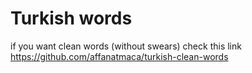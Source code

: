 # Turkish words 
if you want clean words (without swears) check this link
https://github.com/affanatmaca/turkish-clean-words


